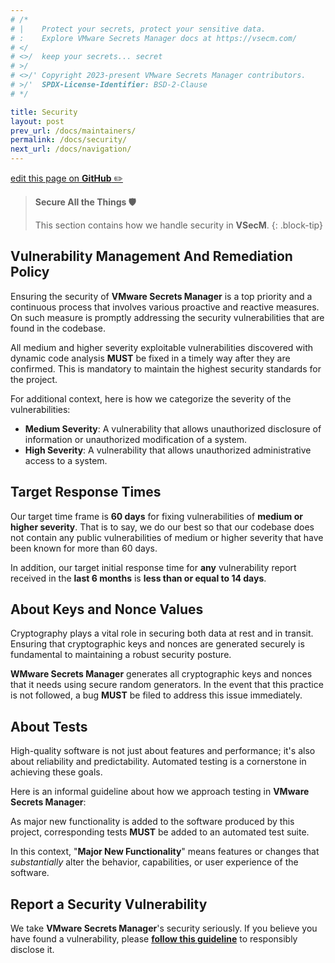 ```yaml
---
# /*
# |    Protect your secrets, protect your sensitive data.
# :    Explore VMware Secrets Manager docs at https://vsecm.com/
# </
# <>/  keep your secrets... secret
# >/
# <>/' Copyright 2023-present VMware Secrets Manager contributors.
# >/'  SPDX-License-Identifier: BSD-2-Clause
# */

title: Security
layout: post
prev_url: /docs/maintainers/
permalink: /docs/security/
next_url: /docs/navigation/
---
```


<p class="github-button"
><a href="https://github.com/vmware-tanzu/secrets-manager/blob/main/docs/_pages/0004-security.md"
>edit this page on <strong>GitHub</strong> ✏️</a></p>

> **Secure All the Things 🛡️**
> 
> This section contains how we handle security in **VSecM**.
{: .block-tip}

## Vulnerability Management And Remediation Policy

Ensuring the security of **VMware Secrets Manager** is a top priority and 
a continuous process that involves various proactive and reactive measures. 
On such measure is promptly addressing the security vulnerabilities that
are found in the codebase.

All medium and higher severity exploitable vulnerabilities discovered with 
dynamic code analysis **MUST** be fixed in a timely way after they are confirmed. 
This is mandatory to maintain the highest security standards for the project.

For additional context, here is how we categorize the severity of the 
vulnerabilities:

* **Medium Severity**: A vulnerability that allows unauthorized disclosure of 
  information or unauthorized modification of a system.
* **High Severity**: A vulnerability that allows unauthorized administrative  
  access to a system.

## Target Response Times

Our target time frame is **60 days** for fixing vulnerabilities of **medium or higher
severity**. That is to say, we do our best so that our codebase does not contain
any public vulnerabilities of medium or higher severity that have been
known for more than 60 days.

In addition, our target initial response time for **any** vulnerability report 
received in the **last 6 months** is **less than or equal to 14 days**.

## About Keys and Nonce Values

Cryptography plays a vital role in securing both data at rest and in transit. 
Ensuring that cryptographic keys and nonces are generated securely is fundamental 
to maintaining a robust security posture.

**WMware Secrets Manager** generates all cryptographic keys and nonces that 
it needs using secure random generators. In the event that this practice is not 
followed, a bug **MUST** be filed to address this issue immediately.

## About Tests

High-quality software is not just about features and performance; it's also 
about reliability and predictability. Automated testing is a cornerstone in 
achieving these goals.

Here is an informal guideline about how we approach testing in 
**VMware Secrets Manager**:

As major new functionality is added to the software produced by this project, 
corresponding tests **MUST** be added to an automated test suite.

In this context, "**Major New Functionality**" means features or changes that
*substantially* alter the behavior, capabilities, or user experience of the 
software.

## Report a Security Vulnerability

We take **VMware Secrets Manager**'s security seriously. If you believe you have
found a vulnerability, please [**follow this guideline**][vuln]
to responsibly disclose it.

[vuln]: https://github.com/vmware-tanzu/secrets-manager/blob/main/SECURITY.md

